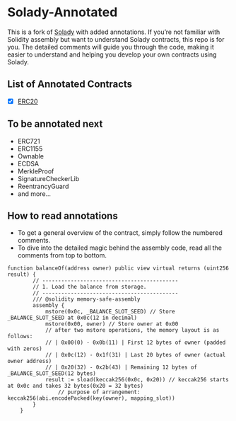 # Solady-Annotated

This is a fork of [Solady](https://github.com/Vectorized/solady) with added annotations.
If you’re not familiar with Solidity assembly but want to understand Solady contracts, this repo is for you.
The detailed comments will guide you through the code, making it easier to understand and helping you develop your own contracts using Solady.

## List of Annotated Contracts

-   [x] [ERC20](https://github.com/adnpark/https://github.com/adnpark/solady-annotated/blob/main/src/tokens/ERC20.sol)

## To be annotated next

-   ERC721
-   ERC1155
-   Ownable
-   ECDSA
-   MerkleProof
-   SignatureCheckerLib
-   ReentrancyGuard
-   and more...

## How to read annotations

-   To get a general overview of the contract, simply follow the numbered comments.
-   To dive into the detailed magic behind the assembly code, read all the comments from top to bottom.

```solidity
function balanceOf(address owner) public view virtual returns (uint256 result) {
        // -------------------------------------------
        // 1. Load the balance from storage.
        // -------------------------------------------
        /// @solidity memory-safe-assembly
        assembly {
            mstore(0x0c, _BALANCE_SLOT_SEED) // Store _BALANCE_SLOT_SEED at 0x0c(12 in decimal)
            mstore(0x00, owner) // Store owner at 0x00
            // after two mstore operations, the memory layout is as follows:
            // | 0x00(0) - 0x0b(11) | First 12 bytes of owner (padded with zeros)
            // | 0x0c(12) - 0x1f(31) | Last 20 bytes of owner (actual owner address)
            // | 0x20(32) - 0x2b(43) | Remaining 12 bytes of _BALANCE_SLOT_SEED(12 bytes)
            result := sload(keccak256(0x0c, 0x20)) // keccak256 starts at 0x0c and takes 32 bytes(0x20 = 32 bytes)
                // purpose of arrangement: keccak256(abi.encodePacked(key(owner), mapping_slot))
        }
    }
```
